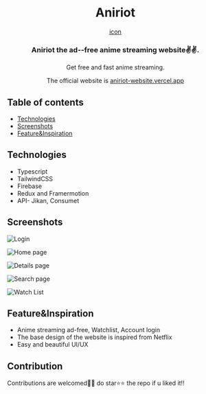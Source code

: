 <div style="text-align: center;">
<h1>Aniriot</h1>

[icon](<img src="Image/logo-icon.png">)

### Aniriot the ad--free anime streaming website✌️✌️.

Get free and fast anime streaming.

The official website is [aniriot-website.vercel.app](aniriot-website.vercel.app)

</div>

## Table of contents

- [Technologies](#technologies)
- [Screenshots](#screenshots)
- [Feature&Inspiration](#Feature&Inspiration)

## Technologies

- Typescript
- TailwindCSS
- Firebase
- Redux and Framermotion
- API- Jikan, Consumet

## Screenshots

![Login](<img src="Image/menu.png">)

![Home page](<img src="Image/home.png">)

![Details page](<img src="Image/detail.png">)

![Search page](<img src="Image/search.png">)

![Watch List](<img src="Image/watch.png">)


## Feature&Inspiration

- Anime streaming ad-free, Watchlist, Account login
- The base design of the website is inspired from Netflix
- Easy and beautiful UI/UX

## Contribution

Contributions are welcomed🙂🙂
 do star⭐⭐ the repo if u liked it!!
